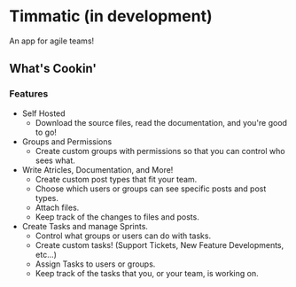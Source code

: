 # Timmatic (in development)

An app for agile teams!

## What's Cookin'

### Features

- Self Hosted
  - Download the source files, read the documentation, and you're good to go!
- Groups and Permissions
  - Create custom groups with permissions so that you can control who sees what.
- Write Atricles, Documentation, and More!
  - Create custom post types that fit your team.
  - Choose which users or groups can see specific posts and post types.
  - Attach files.
  - Keep track of the changes to files and posts.
- Create Tasks and manage Sprints.
  - Control what groups or users can do with tasks.
  - Create custom tasks! (Support Tickets, New Feature Developments, etc...)
  - Assign Tasks to users or groups.
  - Keep track of the tasks that you, or your team, is working on.
